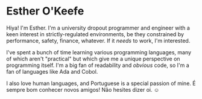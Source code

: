 # Esther O'Keefe 

Hiya! I'm Esther. I'm a university dropout programmer and engineer 
with a keen interest in strictly-regulated environments, be they 
constrained by performance, safety, finance, whatever. 
If it *needs* to work, I'm interested.

I've spent a bunch of time learning various programming languages,
many of which aren't "practical" but which give me a unique
perspective on programming itself. I'm a big fan of readability
and *obvious* code, so I'm a fan of languages like Ada and Cobol.

I also love human languages, and Portuguese is a special passion of
mine. É sempre bom conhecer novos amigos! Não hesites dizer oi. ☺️
